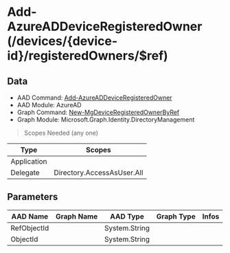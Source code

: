 # Add-AzureADDeviceRegisteredOwner (/devices/{device-id}/registeredOwners/$ref)

## Data

+ AAD Command: [Add-AzureADDeviceRegisteredOwner](https://docs.microsoft.com/en-us/powershell/module/AzureAD/Add-AzureADDeviceRegisteredOwner)
+ AAD Module: AzureAD
+ Graph Command: [New-MgDeviceRegisteredOwnerByRef](https://docs.microsoft.com/en-us/powershell/module/Microsoft.Graph.Identity.DirectoryManagement/New-MgDeviceRegisteredOwnerByRef)
+ Graph Module: Microsoft.Graph.Identity.DirectoryManagement

> Scopes Needed (any one)

|Type|Scopes|
|---|---|
|Application||
|Delegate|Directory.AccessAsUser.All|

## Parameters

|AAD Name|Graph Name|AAD Type|Graph Type|Infos|
|---|---|---|---|---|
|RefObjectId||System.String|||
|ObjectId||System.String|||

